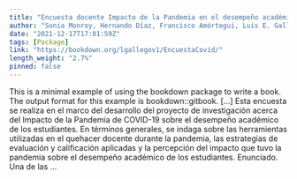 ```yaml
---
title: "Encuesta docente Impacto de la Pandemia en el desempeño académico de los estudiantes"
author: "Sonia Monroy, Hernando Díaz, Francisco Amórtegui, Luis E. Gallego"
date: "2021-12-17T17:01:59Z"
tags: [Package]
link: "https://bookdown.org/lgallegov1/EncuestaCovid/"
length_weight: "2.7%"
pinned: false
---
```


This is a minimal example of using the bookdown package to write a book. The output format for this example is bookdown::gitbook. [...] Esta encuesta se realiza en el marco del desarrollo del proyecto de investigación acerca del Impacto de la Pandemia de COVID-19 sobre el desempeño académico de los estudiantes. En términos generales, se indaga sobre las herramientas utilizadas en el quehacer docente durante la pandemia, las estrategias de evaluación y calificación aplicadas y la percepción del impacto que tuvo la pandemia sobre el desempeño académico de los estudiantes. Enunciado. Una de las ...
